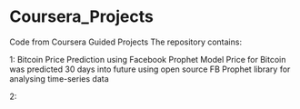 # Coursera_Projects
Code from Coursera Guided Projects
The repository contains:

1: Bitcoin Price Prediction using Facebook Prophet Model
    Price for Bitcoin was predicted 30 days into future using open source FB Prophet library for analysing time-series data
    
2: 
